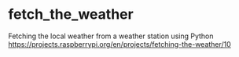 # fetch_the_weather
Fetching the local weather from a weather station using Python 
https://projects.raspberrypi.org/en/projects/fetching-the-weather/10
